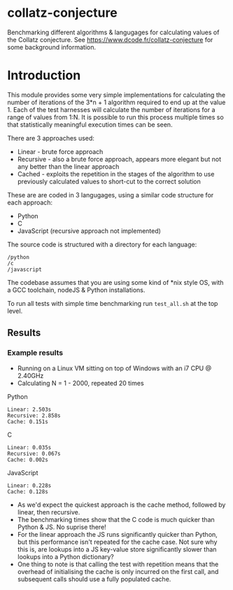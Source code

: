 # collatz-conjecture
Benchmarking different algorithms & langugages for calculating values of the Collatz conjecture.  See https://www.dcode.fr/collatz-conjecture for some background information.

# Introduction

This module provides some very simple implementations for calculating the number of iterations of the 3*n + 1 algorithm required to end up at the value 1.  Each of the test harnesses will calculate the number of iterations for a range of values from 1:N.  It is possible to run this process multiple times so that statistically meaningful execution times can be seen.

There are 3 approaches used:
* Linear - brute force approach
* Recursive - also a brute force approach, appears more elegant but not any better than the linear approach
* Cached - exploits the repetition in the stages of the algorithm to use previously calculated values to short-cut to the correct solution

These are are coded in 3 langugages, using a similar code structure for each approach:
* Python
* C
* JavaScript (recursive approach not implemented)

The source code is structured with a directory for each language:
```
/python
/c
/javascript
```

The codebase assumes that you are using some kind of *nix style OS, with a GCC toolchain, nodeJS & Python installations.

To run all tests with simple time benchmarking run `test_all.sh` at the top level.

## Results

### Example results
* Running on a Linux VM sitting on top of Windows with an i7 CPU @ 2.40GHz 
* Calculating N = 1 - 2000, repeated 20 times

Python
```
Linear: 2.503s
Recursive: 2.858s
Cache: 0.151s
```

C
```
Linear: 0.035s
Recursive: 0.067s
Cache: 0.002s
```

JavaScript
```
Linear: 0.228s
Cache: 0.128s
```

* As we'd expect the quickest approach is the cache method, followed by linear, then recursive.
* The benchmarking times show that the C code is much quicker than Python & JS.  No suprise there!
* For the linear approach the JS runs significantly quicker than Python, but this performance isn't repeated
for the cache case.  Not sure why this is, are lookups into a JS key-value store significantly slower than lookups into a Python dictionary?
* One thing to note is that calling the test with repetition means that the overhead of initialising the cache is only incurred on the first call, and subsequent calls should use a fully populated cache. 

